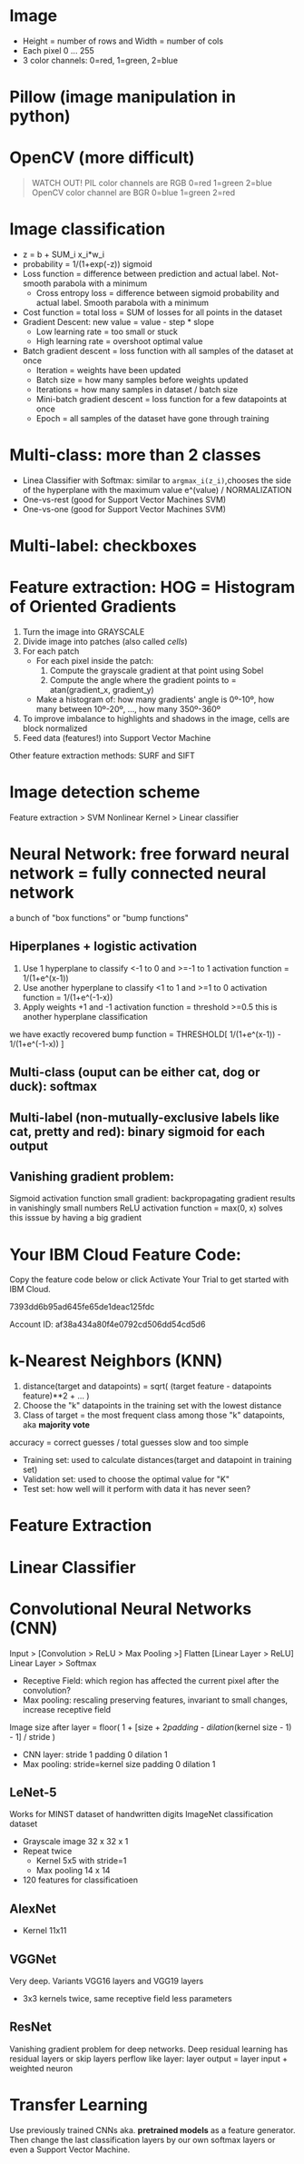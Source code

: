 # Image
- Height = number of rows and Width = number of cols
- Each pixel 0 ... 255
- 3 color channels: 0=red, 1=green, 2=blue

# Pillow (image manipulation in python)
# OpenCV (more difficult)
> WATCH OUT!
> PIL color channels are RGB 0=red 1=green 2=blue
> OpenCV color channel are BGR 0=blue 1=green 2=red

# Image classification

- z = b + SUM_i x_i*w_i
- probability = 1/(1+exp(-z)) sigmoid
- Loss function = difference between prediction and actual label. Not-smooth parabola with a minimum
    - Cross entropy loss = difference between sigmoid probability and actual label. Smooth parabola with a minimum
- Cost function = total loss = SUM of losses for all points in the dataset
- Gradient Descent: new value = value - step * slope
    - Low learning rate = too small or stuck
    - High learning rate = overshoot optimal value
- Batch gradient descent = loss function with all samples of the dataset at once
    - Iteration = weights have been updated
    - Batch size = how many samples before weights updated
    - Iterations = how many samples in dataset / batch size
    - Mini-batch gradient descent = loss function for a few datapoints at once
    - Epoch = all samples of the dataset have gone through training

# Multi-class: more than 2 classes
- Linea Classifier with Softmax: similar to `argmax_i(z_i)`,chooses the side of the hyperplane with the maximum value
    e^(value) / NORMALIZATION
- One-vs-rest (good for Support Vector Machines SVM)
- One-vs-one (good for Support Vector Machines SVM)
# Multi-label: checkboxes

# Feature extraction: HOG = Histogram of Oriented Gradients
1. Turn the image into GRAYSCALE
2. Divide image into patches (also called *cells*)
3. For each patch
    - For each pixel inside the patch:
        1. Compute the grayscale gradient at that point using Sobel
        2. Compute the angle where the gradient points to = atan(gradient_x, gradient_y)
    - Make a histogram of: how many gradients' angle is 0º-10º, how many between 10º-20º, ..., how many 350º-360º
4. To improve imbalance to highlights and shadows in the image, cells are block normalized
5. Feed data (features!) into Support Vector Machine

Other feature extraction methods: SURF and SIFT

# Image detection scheme
Feature extraction > SVM Nonlinear Kernel > Linear classifier

# Neural Network: free forward neural network = fully connected neural network
a bunch of "box functions" or "bump functions"
## Hiperplanes + logistic activation
1. Use 1 hyperplane to classify <-1 to 0 and >=-1 to 1
    activation function = 1/(1+e^(x-1))
2. Use another hyperplane to classify <1 to 1 and >=1 to 0
    activation function = 1/(1+e^(-1-x))
3. Apply weights +1 and -1
    activation function = threshold >=0.5
    this is another hyperplane classification

we have exactly recovered bump function = THRESHOLD[ 1/(1+e^(x-1)) - 1/(1+e^(-1-x)) ]
## Multi-class (ouput can be either cat, dog or duck): softmax
## Multi-label (non-mutually-exclusive labels like cat, pretty and red): binary sigmoid for each output
## Vanishing gradient problem:
Sigmoid activation function small gradient: backpropagating gradient results in vanishingly small numbers
ReLU activation function = max(0, x) solves this isssue by having a big gradient

# Your IBM Cloud Feature Code:
Copy the feature code below or click Activate Your Trial to get started with IBM Cloud.

7393dd6b95ad645fe65de1deac125fdc

Account ID: af38a434a80f4e0792cd506dd54cd5d6

# k-Nearest Neighbors (KNN)

1. distance(target and datapoints) = sqrt( (target feature - datapoints feature)**2 + ... )
2. Choose the "k" datapoints in the training set with the lowest distance
3. Class of target = the most frequent class among those "k" datapoints, aka **majority vote**

accuracy = correct guesses / total guesses
slow and too simple

- Training set: used to calculate distances(target and datapoint in training set)
- Validation set: used to choose the optimal value for "K"
- Test set: how well will it perform with data it has never seen?

# Feature Extraction
# Linear Classifier

# Convolutional Neural Networks (CNN)
Input > [Convolution > ReLU > Max Pooling >] Flatten [Linear Layer > ReLU] Linear Layer > Softmax
- Receptive Field: which region has affected the current pixel after the convolution?
- Max pooling: rescaling preserving features, invariant to small changes, increase receptive field

Image size after layer = floor( 1 + [size + 2*padding - dilation*(kernel size - 1) - 1] / stride )
- CNN layer: stride 1 padding 0 dilation 1
- Max pooling: stride=kernel size padding 0 dilation 1

## LeNet-5
Works for MINST dataset of handwritten digits
ImageNet classification dataset
- Grayscale image 32 x 32 x 1
- Repeat twice
    - Kernel 5x5 with stride=1
    - Max pooling 14 x 14
- 120 features for classificatioen
## AlexNet
- Kernel 11x11
## VGGNet
Very deep. Variants VGG16 layers and VGG19 layers
- 3x3 kernels twice, same receptive field less parameters
## ResNet
Vanishing gradient problem for deep networks. Deep residual learning has residual layers or skip layers perflow like layer:
layer output = layer input + weighted neuron

# Transfer Learning
Use previously trained CNNs aka. **pretrained models** as a feature generator.
Then change the last classification layers by our own softmax layers or even a Support Vector Machine.